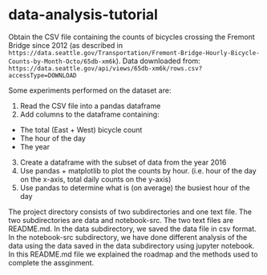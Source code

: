 # data-analysis-tutorial

Obtain the CSV file containing the counts of
bicycles crossing the Fremont Bridge since 2012 (as described in
`https://data.seattle.gov/Transportation/Fremont-Bridge-Hourly-Bicycle-Counts-by-Month-Octo/65db-xm6k`).
 Data downloaded from: `https://data.seattle.gov/api/views/65db-xm6k/rows.csv?accessType=DOWNLOAD`

Some experiments performed on the dataset are:
1. Read the CSV file into a pandas dataframe
2. Add columns to the dataframe containing:
  * The total (East + West) bicycle count
  * The hour of the day
  * The year
3. Create a dataframe with the subset of data from the year 2016
4. Use pandas + matplotlib to plot the counts by hour. (i.e. hour of the day on the x-axis, total daily counts on the y-axis)
5. Use pandas to determine what is (on average) the busiest hour of the day

The project directory consists of two subdirectories and one text file.
The two subdirectories are data and notebook-src.
The two text files are README.md.
In the data subdirectory, we saved the data file in csv format.
In the notebook-src subdirectory, we have done different analysis of the data using the data saved in the data subdirectory using jupyter notebook.
In this README.md file we explained the roadmap and the methods used to complete the assginment. 
